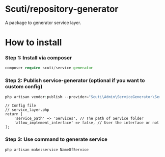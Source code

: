 # Scuti/repository-generator
A package to generator service layer.
# How to install

### Step 1: Install via composer

```php
composer require scuti/service-generator
```

### Step 2: Publish service-generator (optional if you want to custom config)

```php
php artisan vendor:publish --provider="Scuti\Admin\ServiceGenerator\ServiceGeneratorProvider"
```
```
// Config file
// service_layer.php
return [
    'service_path' => 'Services', // The path of Service folder 
    'allow_implement_interface' => false, // User the interface or not
];
```
### Step 3: Use command to generate service
```
php artisan make:service NameOfService
```
